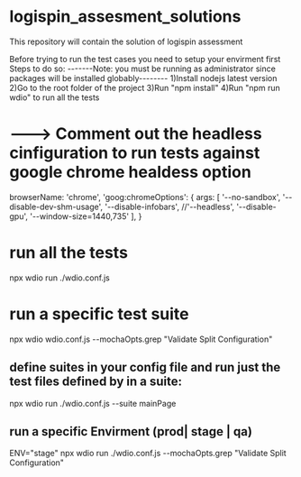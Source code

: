 # logispin_assesment_solutions

This repository will contain the solution of logispin assessment

Before trying to run the test cases you need to setup your envirment first
Steps to do so:
-------Note: you must be running as administrator since packages will be installed globably--------
1)Install nodejs latest version
2)Go to the root folder of the project
3)Run "npm install"
4)Run "npm run wdio" to run all the tests

# ---> Comment out the headless cinfiguration to run tests against google chrome healdess option

browserName: 'chrome',
'goog:chromeOptions': {
args: [
'--no-sandbox',
'--disable-dev-shm-usage',
'--disable-infobars',
//'--headless',
'--disable-gpu',
'--window-size=1440,735'
],
}

# run all the tests

npx wdio run ./wdio.conf.js

# run a specific test suite

npx wdio wdio.conf.js --mochaOpts.grep "Validate Split Configuration"

## define suites in your config file and run just the test files defined by in a suite:

npx wdio run ./wdio.conf.js --suite mainPage

## run a specific Envirment (prod| stage | qa)

ENV="stage" npx wdio run ./wdio.conf.js --mochaOpts.grep "Validate Split Configuration"
